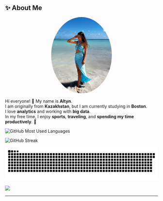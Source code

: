 ## ✨ About Me

<p align="center">
  <img src="assets/profile.png" width="200px" style="border-radius: 50%;" alt="Altyn's photo" />
</p>

Hi everyone! 👋 My name is **Altyn**.  
I am originally from **Kazakhstan**, but I am currently studying in **Boston**.  
I love **analytics** and working with **big data**.  
In my free time, I enjoy **sports**, **traveling**, and **spending my time productively**. 🚀


![GitHub Most Used Languages](https://github-readme-stats.vercel.app/api/top-langs/?username=yourname&layout=compact&theme=dark)

![GitHub Streak](https://github-readme-streak-stats.herokuapp.com/?user=yourname&theme=dark)

![Snake animation](https://github.com/altynliv/altynliv/blob/output/github-contribution-grid-snake.svg)


<img src="https://yourimageurl.com/cat.gif" width="200px">

---

